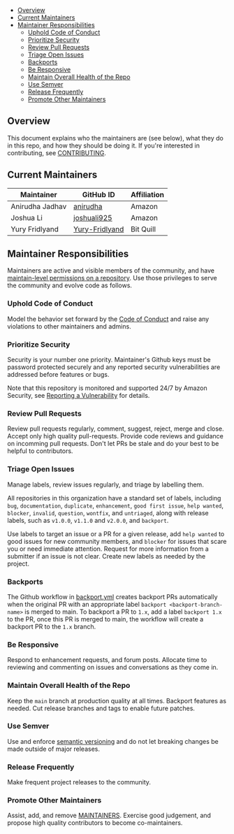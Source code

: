 - [Overview](#overview)
- [Current Maintainers](#current-maintainers)
- [Maintainer Responsibilities](#maintainer-responsibilities)
  - [Uphold Code of Conduct](#uphold-code-of-conduct)
  - [Prioritize Security](#prioritize-security)
  - [Review Pull Requests](#review-pull-requests)
  - [Triage Open Issues](#triage-open-issues)
  - [Backports](#backports)
  - [Be Responsive](#be-responsive)
  - [Maintain Overall Health of the Repo](#maintain-overall-health-of-the-repo)
  - [Use Semver](#use-semver)
  - [Release Frequently](#release-frequently)
  - [Promote Other Maintainers](#promote-other-maintainers)

## Overview

This document explains who the maintainers are (see below), what they do in this repo, and how they should be doing it. If you're interested in contributing, see [CONTRIBUTING](CONTRIBUTING.md).

## Current Maintainers

| Maintainer               | GitHub ID                                                          | Affiliation |
| ------------------------ | ------------------------------------------------------------------ | ----------- |
| Anirudha Jadhav          | [anirudha](https://github.com/anirudha)                            |   Amazon    |
| Joshua Li                | [joshuali925](https://github.com/joshuali925)                      |   Amazon    |
| Yury Fridlyand           | [Yury-Fridlyand](https://github.com/Yury-Fridlyand)                |  Bit Quill  |

## Maintainer Responsibilities

Maintainers are active and visible members of the community, and have [maintain-level permissions on a repository](https://docs.github.com/en/organizations/managing-access-to-your-organizations-repositories/repository-permission-levels-for-an-organization). Use those privileges to serve the community and evolve code as follows.

### Uphold Code of Conduct

Model the behavior set forward by the [Code of Conduct](CODE_OF_CONDUCT.md) and raise any violations to other maintainers and admins.

### Prioritize Security

Security is your number one priority. Maintainer's Github keys must be password protected securely and any reported security vulnerabilities are addressed before features or bugs.

Note that this repository is monitored and supported 24/7 by Amazon Security, see [Reporting a Vulnerability](SECURITY.md) for details.

### Review Pull Requests

Review pull requests regularly, comment, suggest, reject, merge and close. Accept only high quality pull-requests. Provide code reviews and guidance on incomming pull requests. Don't let PRs be stale and do your best to be helpful to contributors.

### Triage Open Issues

Manage labels, review issues regularly, and triage by labelling them.

All repositories in this organization have a standard set of labels, including `bug`, `documentation`, `duplicate`, `enhancement`, `good first issue`, `help wanted`, `blocker`, `invalid`, `question`, `wontfix`, and `untriaged`, along with release labels, such as `v1.0.0`, `v1.1.0` and `v2.0.0`, and `backport`.

Use labels to target an issue or a PR for a given release, add `help wanted` to good issues for new community members, and `blocker` for issues that scare you or need immediate attention. Request for more information from a submitter if an issue is not clear. Create new labels as needed by the project.

### Backports

The Github workflow in [backport.yml](.github/workflows/backport.yml) creates backport PRs automatically when the original PR with an appropriate label `backport <backport-branch-name>` is merged to main. To backport a PR to `1.x`, add a label `backport 1.x` to the PR, once this PR is merged to main, the workflow will create a backport PR to the `1.x` branch.

### Be Responsive

Respond to enhancement requests, and forum posts. Allocate time to reviewing and commenting on issues and conversations as they come in.

### Maintain Overall Health of the Repo

Keep the `main` branch at production quality at all times. Backport features as needed. Cut release branches and tags to enable future patches.

### Use Semver

Use and enforce [semantic versioning](https://semver.org/) and do not let breaking changes be made outside of major releases.

### Release Frequently

Make frequent project releases to the community.

### Promote Other Maintainers

Assist, add, and remove [MAINTAINERS](MAINTAINERS.md). Exercise good judgement, and propose high quality contributors to become co-maintainers.
